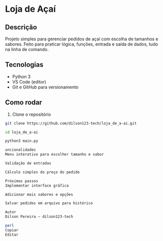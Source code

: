 # Loja de Açaí

## Descrição  
Projeto simples para gerenciar pedidos de açaí com escolha de tamanhos e sabores. Feito para praticar lógica, funções, entrada e saída de dados, tudo na linha de comando.

## Tecnologias  
- Python 3  
- VS Code (editor)  
- Git e GitHub para versionamento

## Como rodar  
1. Clone o repositório  
```bash
git clone https://github.com/dilson123-tech/loja_de_a-ai.git

cd loja_de_a-ai

python3 main.py

uncionalidades
Menu interativo para escolher tamanho e sabor

Validação de entradas

Cálculo simples do preço do pedido

Próximos passos
Implementar interface gráfica

Adicionar mais sabores e opções

Salvar pedidos em arquivo para histórico

Autor
Dilson Pereira — dilson123-tech

perl
Copiar
Editar

